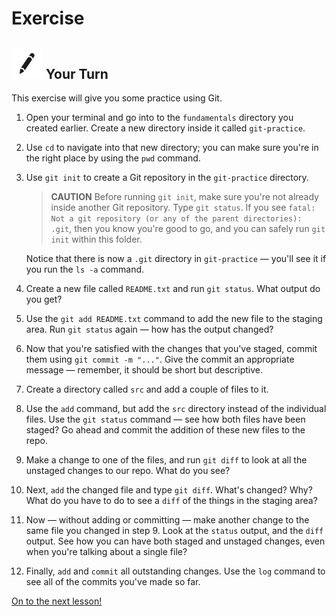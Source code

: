 # Exercise

## ![Your Turn](../../.gitbook/assets/exercise%20%281%29.png) Your Turn

This exercise will give you some practice using Git.

1. Open your terminal and go into to the `fundamentals` directory you created earlier. Create a new directory inside it called `git-practice`.
2. Use `cd` to navigate into that new directory; you can make sure you're in the right place by using the `pwd` command.
3. Use `git init` to create a Git repository in the `git-practice` directory.

   > **CAUTION** Before running `git init`, make sure you're not already inside another Git repository. Type `git status`. If you see `fatal: Not a git repository (or any of the parent directories): .git`, then you know you're good to go, and you can safely run `git init` within this folder.

   Notice that there is now a `.git` directory in `git-practice` — you'll see it if you run the `ls -a` command.

4. Create a new file called `README.txt` and run `git status`. What output do you get?
5. Use the `git add README.txt` command to add the new file to the staging area. Run `git status` again — how has the output changed?
6. Now that you're satisfied with the changes that you've staged, commit them using `git commit -m "..."`. Give the commit an appropriate message — remember, it should be short but descriptive.
7. Create a directory called `src` and add a couple of files to it.
8. Use the `add` command, but add the `src` directory instead of the individual files. Use the `git status` command — see how both files have been staged? Go ahead and commit the addition of these new files to the repo.
9. Make a change to one of the files, and run `git diff` to look at all the unstaged changes to our repo. What do you see?
10. Next, `add` the changed file and type `git diff`. What's changed? Why? What do you have to do to see a `diff` of the things in the staging area?
11. Now — without adding or committing — make another change to the same file you changed in step 9. Look at the `status` output, and the `diff` output. See how you can have both staged and unstaged changes, even when you're talking about a single file?
12. Finally, `add` and `commit` all outstanding changes. Use the `log` command to see all of the commits you've made so far.

[On to the next lesson!](../intro-to-github/)


